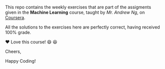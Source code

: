 This repo contains the weekly exercises that are part of the assigments given in the **Machine Learning** course, taught 
by *Mr. Andrew Ng*, on [Coursera](https://www.coursera.org/learn/machine-learning).

All the solutions to the exercises here are perfectly correct, having received 100% grade.

:heart: Love this course! :smile: :satisfied:

Cheers,

Happy Coding!
